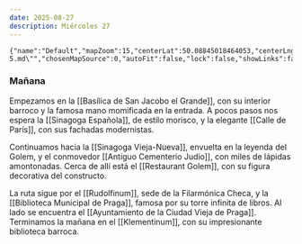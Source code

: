 ```yaml
---
date: 2025-08-27
description: Miércoles 27
---
```


```mapview
{"name":"Default","mapZoom":15,"centerLat":50.08845018464053,"centerLng":14.420094174535038,"query":"linkedfrom:\"Plan/Día 5.md\"","chosenMapSource":0,"autoFit":false,"lock":false,"showLinks":false,"linkColor":"red","markerLabels":"off","embeddedHeight":500}
```

### Mañana

Empezamos en la [[Basílica de San Jacobo el Grande]], con su interior barroco y la famosa mano momificada en la entrada. A pocos pasos nos espera la [[Sinagoga Española]], de estilo morisco, y la elegante [[Calle de París]], con sus fachadas modernistas.

Continuamos hacia la [[Sinagoga Vieja-Nueva]], envuelta en la leyenda del Golem, y el conmovedor [[Antiguo Cementerio Judío]], con miles de lápidas amontonadas. Cerca de allí está el [[Restaurant Golem]], con su figura decorativa del constructo.

La ruta sigue por el [[Rudolfinum]], sede de la Filarmónica Checa, y la [[Biblioteca Municipal de Praga]], famosa por su torre infinita de libros. Al lado se encuentra el [[Ayuntamiento de la Ciudad Vieja de Praga]]. Terminamos la mañana en el [[Klementinum]], con su impresionante biblioteca barroca.
